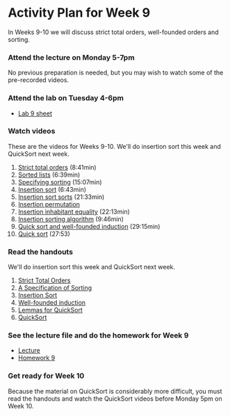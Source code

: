 # Activity Plan for Week 9

In Weeks 9-10 we will discuss strict total orders, well-founded orders and sorting.

### Attend the lecture on Monday 5-7pm

No previous preparation is needed, but you may wish to watch some of the pre-recorded videos.

### Attend the lab on Tuesday 4-6pm

 * [Lab 9 sheet](/files/LectureNotes/files/exercises/lab9.lagda.md)

### Watch videos

These are the videos for Weeks 9-10. We'll do insertion sort this week and QuickSort next week.

 1. [Strict total orders](https://bham.cloud.panopto.eu/Panopto/Pages/Viewer.aspx?id=ce434595-61ec-4c2c-9b01-af9e010666e4) (8:41min)
 1. [Sorted lists](https://bham.cloud.panopto.eu/Panopto/Pages/Viewer.aspx?id=4661d632-a65c-4d00-abe5-af9e01065ffc) (6:39min)
 1. [Specifying sorting](https://bham.cloud.panopto.eu/Panopto/Pages/Viewer.aspx?id=b9bac8a8-998d-467f-9493-af9e010666b6) (15:07min)
 1. [Insertion sort](https://bham.cloud.panopto.eu/Panopto/Pages/Viewer.aspx?id=279824e1-d4fe-4ba5-a00a-af9e01066759) (6:43min)
 1. [Insertion sort sorts](https://bham.cloud.panopto.eu/Panopto/Pages/Viewer.aspx?id=16f2d773-3445-4eac-a669-af9e01066027) (21:33min)
 1. [Insertion permutation](https://bham.cloud.panopto.eu/Panopto/Pages/Viewer.aspx?id=bfd6cfab-5656-46a7-9a9b-af9e01066734)
 1. [Insertion inhabitant equality](https://bham.cloud.panopto.eu/Panopto/Pages/Viewer.aspx?id=e268a761-d1b3-4ee3-91f7-af9e01066054) (22:13min)
 1. [Insertion sorting algorithm](https://bham.cloud.panopto.eu/Panopto/Pages/Viewer.aspx?id=0e41c384-313b-4280-b721-af9e010667c0) (9:46min)
 1. [Quick sort and well-founded induction](https://bham.cloud.panopto.eu/Panopto/Pages/Viewer.aspx?id=a9ee9df0-5b1a-4dcf-b9cc-af9e0106682b) (29:15min)
 1. [Quick sort](https://bham.cloud.panopto.eu/Panopto/Pages/Viewer.aspx?id=bc40652c-1e11-43ff-9a7d-af9e010660ae) (27:53)

### Read the handouts

We'll do insertion sort this week and QuickSort next week.

 1. [Strict Total Orders](/files/LectureNotes/files/strict-total-order.lagda.md)
 1. [A Specification of Sorting](/files/LectureNotes/files/sorting.lagda.md)
 1. [Insertion Sort](/files/LectureNotes/files/insertion-sort.lagda.md)
 1. [Well-founded induction](/files/LectureNotes/files/well-founded.lagda.md)
 1. [Lemmas for QuickSort](/files/LectureNotes/files/quick-sort-lemmas.lagda.md)
 1. [QuickSort](/files/LectureNotes/files/quick-sort.lagda.md)

### See the lecture file and do the homework for Week 9

 * [Lecture](/files/LectureNotes/files/insertion-sort-lecture.lagda.md)
 * [Homework 9](/files/LectureNotes/files/exercises/homework9.lagda.md)

### Get ready for Week 10

Because the material on QuickSort is considerably more difficult, you must read the handouts and watch the QuickSort videos before Monday 5pm on Week 10.
